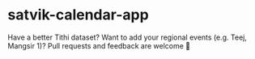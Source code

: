 # satvik-calendar-app
Have a better Tithi dataset? Want to add your regional events (e.g. Teej, Mangsir 1)? Pull requests and feedback are welcome 💛
